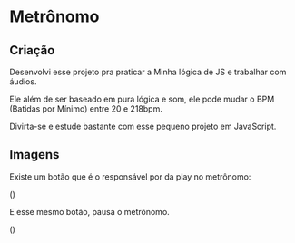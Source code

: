 # Metrônomo

## Criação

Desenvolvi esse projeto pra praticar a Minha lógica de JS e trabalhar com áudios.

Ele além de ser baseado em pura lógica e som, ele pode mudar o BPM (Batidas por Mínimo) entre 20 e 218bpm.

Divirta-se e estude bastante com esse pequeno projeto em JavaScript.

## Imagens

Existe um botão que é o responsável por da play no metrônomo:

()

E esse mesmo botão, pausa o metrônomo.

()
